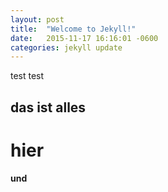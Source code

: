 ```yaml
---
layout: post
title:  "Welcome to Jekyll!"
date:   2015-11-17 16:16:01 -0600
categories: jekyll update
---
```


test test
## das ist alles
# hier
**und**
